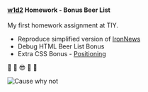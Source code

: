 #### [w1d2](https://github.com/jjrajani/w1d2_HW) Homework - Bonus Beer List

My first homework assignment at TIY.

  * Reproduce simplified version of [IronNews](https://github.com/jjrajani/w1d2_HW/tree/master/HW_IronNews)
  * Debug HTML Beer List Bonus
  * Extra CSS Bonus - [Positioning](https://github.com/jjrajani/w1d2_HW/tree/master/Bonus_2)

:tada: :tada: :sunglasses: :tada: :tada:

![Cause why not](http://placecage.com/200/200)